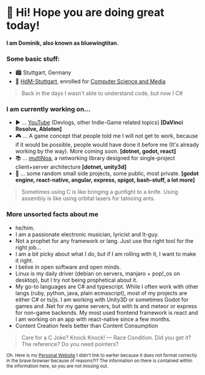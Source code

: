 # 👋 Hi! Hope you are doing great today!
#### I am Dominik, also known as bluewingtitan.

### Some basic stuff:
- 🏙️ Stuttgart, Germany
- 🏫 [HdM-Stuttgart](https://www.hdm-stuttgart.de/en), enrolled for [Computer Science and Media](https://www.hdm-stuttgart.de/en/prospective_students/academic_programs/bachelor_programs/steckbrief?sgang_ID=550033)

> Back in the days I wasn't able to understand code, but now I C#

### I am currently working on...
- ▶️ ... [YouTube](https://www.youtube.com/channel/UCYJK_p4j89fJDlEQ5-gDoiA/videos) (Devlogs, other Indie-Game related topics) **\[DaVinci Resolve, Ableton\]**
- 🎮 ... A game concept that people told me I will not get to work, because if it would be possible, people would have done it before me (It's already working by the way). More coming soon. **\[dotnet, godot, react\]**
- 📚 ... [multiNoa](https://github.com/bluewingtitan/multiNOA), a networking library designed for single-project client+server architecture **\[dotnet, unity3d\]**
- 🎲 ... some random small side projects, some public, most private. **\[godot engine, react-native, angular, express, spigot, bash-stuff, a lot more\]**

> Sometimes using C is like bringing a gunfight to a knife. Using assembly is like using orbital lasers for tatooing ants.

### More unsorted facts about me
- he/him.
- I am a passionate electronic musician, lyricist and It-guy.
- Not a prophet for any framework or lang. Just use the right tool for the right job...
- I am a bit picky about what I do, but if I am rolling with it, I want to make it right.
- I belive in open software and open minds.
- Linux is my daily driver (debian on servers, manjaro + pop!\_os on desktop), but I try not being prophetical about it.
- My go-to languages are C# and typescript. While I often work with other langs (ruby, python, java, plain ecmascript), most of my projects are either C# or ts/js. I am working with Unity3D or sometimes Godot for games and .Net for my game servers, but with ts and meteor or express for non-game backends. My most used frontend framework is react and I am working on an app with react-native since a few months.
- Content Creation feels better than Content Consumption

> Care for a C Joke? Knock Knock! — Race Condition. Did you get it? The reference? Do you need pointers?

<sub>Oh. Here is my [Personal Website](https://bluewingtitan.com) I didn't link to earlier because it does not format correctly in the brave browser because of reasons?!? The information on there is contained within the information here, so you are not missing out.</sub>
